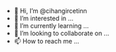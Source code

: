 - 👋 Hi, I’m @cihangircetinn
- 👀 I’m interested in ...
- 🌱 I’m currently learning ...
- 💞️ I’m looking to collaborate on ...
- 📫 How to reach me ...

<!---
cihangircetinn/cihangircetinn is a ✨ special ✨ repository because its `README.md` (this file) appears on your GitHub profile.
You can click the Preview link to take a look at your changes.
--->
